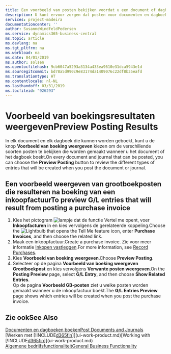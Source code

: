 ```yaml
---
title: Een voorbeeld van posten bekijken voordat u een document of dagboek boekt | Microsoft Docs
description: U kunt ervoor zorgen dat posten voor documenten en dagboeken correct zijn voordat u ze naar het grootboek boekt.
services: project-madeira
documentationcenter: ''
author: SusanneWindfeldPedersen
ms.service: dynamics365-business-central
ms.topic: article
ms.devlang: na
ms.tgt_pltfrm: na
ms.workload: na
ms.date: 04/01/2019
ms.author: solsen
ms.openlocfilehash: 9cb6047a5293a3134a433ea9610e31dca5943e1d
ms.sourcegitcommit: bd78a5d990c9e83174da1409076c22df8b35eafd
ms.translationtype: HT
ms.contentlocale: nl-NL
ms.lasthandoff: 03/31/2019
ms.locfileid: "926293"
---
```

# <a name="preview-posting-results"></a><span data-ttu-id="e05b9-103">Voorbeeld van boekingsresultaten weergeven</span><span class="sxs-lookup"><span data-stu-id="e05b9-103">Preview Posting Results</span></span>
<span data-ttu-id="e05b9-104">In elk document en elk dagboek die kunnen worden geboekt, kunt u de knop **Voorbeeld van boeking weergeven** kiezen om de verschillende soorten posten te bekijken die worden gemaakt wanneer u het document of het dagboek boekt.</span><span class="sxs-lookup"><span data-stu-id="e05b9-104">On every document and journal that can be posted, you can choose the **Preview Posting** button to review the different types of entries that will be created when you post the document or journal.</span></span>

## <a name="to-preview-gl-entries-that-will-result-from-posting-a-purchase-invoice"></a><span data-ttu-id="e05b9-105">Een voorbeeld weergeven van grootboekposten die resulteren na boeking van een inkoopfactuur</span><span class="sxs-lookup"><span data-stu-id="e05b9-105">To preview G/L entries that will result from posting a purchase invoice</span></span>
1. <span data-ttu-id="e05b9-106">Kies het pictogram ![lampje dat de functie Vertel me opent](media/ui-search/search_small.png "Vertel me wat u wilt doen"), voer **Inkoopfacturen** in en kies vervolgens de gerelateerde koppeling.</span><span class="sxs-lookup"><span data-stu-id="e05b9-106">Choose the ![Lightbulb that opens the Tell Me feature](media/ui-search/search_small.png "Tell me what you want to do") icon, enter **Purchase Invoices**, and then choose the related link.</span></span>
2. <span data-ttu-id="e05b9-107">Maak een inkoopfactuur.</span><span class="sxs-lookup"><span data-stu-id="e05b9-107">Create a purchase invoice.</span></span> <span data-ttu-id="e05b9-108">Zie voor meer informatie [Inkopen vastleggen](purchasing-how-record-purchases.md).</span><span class="sxs-lookup"><span data-stu-id="e05b9-108">For more information, see [Record Purchases](purchasing-how-record-purchases.md).</span></span>
3. <span data-ttu-id="e05b9-109">Kies **Voorbeeld van boeking weergeven**.</span><span class="sxs-lookup"><span data-stu-id="e05b9-109">Choose **Preview Posting**.</span></span>
4. <span data-ttu-id="e05b9-110">Selecteer op de pagina **Voorbeeld van boeking weergeven** **Grootboekpost** en kies vervolgens **Verwante posten weergeven**.</span><span class="sxs-lookup"><span data-stu-id="e05b9-110">On the **Posting Preview** page, select **G/L Entry**, and then choose **Show Related Entries**.</span></span>  
   <span data-ttu-id="e05b9-111">Op de pagina **Voorbeeld GB-posten** ziet u welke posten worden gemaakt wanneer u de inkoopfactuur boekt.</span><span class="sxs-lookup"><span data-stu-id="e05b9-111">The **G/L Entries Preview** page shows which entries will be created when you post the purchase invoice.</span></span>

## <a name="see-also"></a><span data-ttu-id="e05b9-112">Zie ook</span><span class="sxs-lookup"><span data-stu-id="e05b9-112">See Also</span></span>
[<span data-ttu-id="e05b9-113">Documenten en dagboeken boeken</span><span class="sxs-lookup"><span data-stu-id="e05b9-113">Post Documents and Journals</span></span>](ui-post-documents-journals.md)  
<span data-ttu-id="e05b9-114">[Werken met [!INCLUDE[d365fin](includes/d365fin_md.md)]](ui-work-product.md)</span><span class="sxs-lookup"><span data-stu-id="e05b9-114">[Working with [!INCLUDE[d365fin](includes/d365fin_md.md)]](ui-work-product.md)</span></span>  
[<span data-ttu-id="e05b9-115">Algemene bedrijfsfunctionaliteit</span><span class="sxs-lookup"><span data-stu-id="e05b9-115">General Business Functionality</span></span>](ui-across-business-areas.md)
